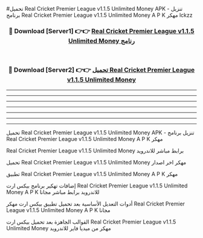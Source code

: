 #تحميل Real Cricket Premier League v1.1.5 Unlimited Money  APK - تنزيل برنامج Real Cricket Premier League v1.1.5 Unlimited Money  A P K مهكر lckzz 



<div align="center">
<h3>🔴 Download [Server1] 👉👉 <a href="https://apkdownload10.web.app/?title=Real Cricket Premier League v1.1.5 Unlimited Money ">Real Cricket Premier League v1.1.5 Unlimited Money  رنامج</a></h3><br>

<h3>🔴 Download [Server2] 👉👉 <a href="https://apkdownload10.web.app/?title=Real Cricket Premier League v1.1.5 Unlimited Money ">تحميل Real Cricket Premier League v1.1.5 Unlimited Money  </a></h3>
</div>


----------------------------------------------------------

----------------------------------------------------------

----------------------------------------------------------

----------------------------------------------------------

----------------------------------------------------------

----------------------------------------------------------

----------------------------------------------------------

تحميل Real Cricket Premier League v1.1.5 Unlimited Money  APK - تنزيل برنامج Real Cricket Premier League v1.1.5 Unlimited Money  A P K مهكر

Real Cricket Premier League v1.1.5 Unlimited Money  برابط مباشر للاندرويد

تحميل Real Cricket Premier League v1.1.5 Unlimited Money  مهكر اخر اصدار

تطبيق Real Cricket Premier League v1.1.5 Unlimited Money  A P K مهكر

إضافات تهكير برنامج بيكس ارت Real Cricket Premier League v1.1.5 Unlimited Money  A P K للاندرويد برابط مباشر مجانا

أدوات التعديل الأساسية بعد تحميل تطبيق بيكس ارت مهكر Real Cricket Premier League v1.1.5 Unlimited Money  A P K مجانا

القوالب الجاهزة بعد تحميل بيكس ارت Real Cricket Premier League v1.1.5 Unlimited Money  مهكر من ميديا فاير للاندرويد


